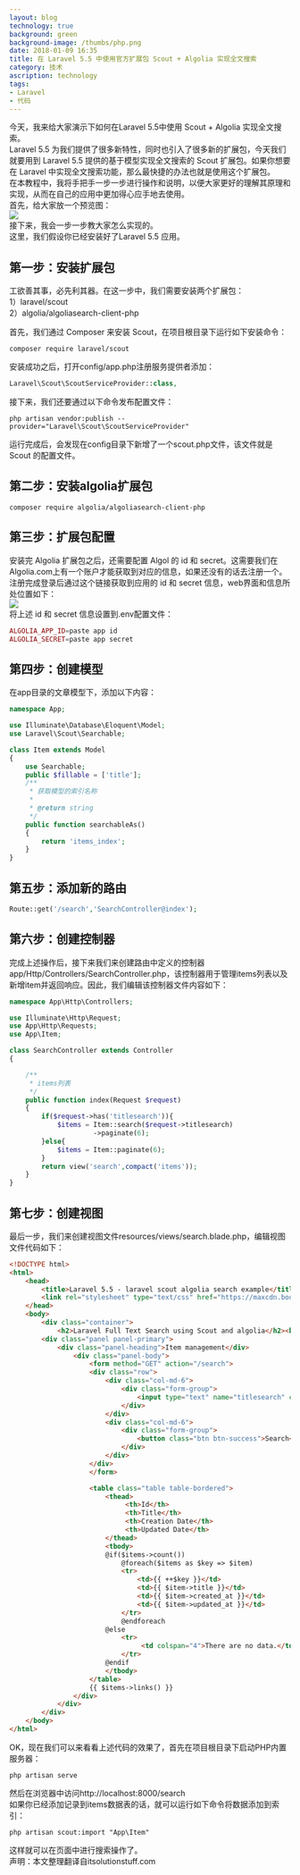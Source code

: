 ```yaml
---
layout: blog
technology: true
background: green
background-image: /thumbs/php.png
date: 2018-01-09 16:35
title: 在 Laravel 5.5 中使用官方扩展包 Scout + Algolia 实现全文搜索
category: 技术
ascription: technology
tags:
- Laravel
- 代码
---
```


今天，我来给大家演示下如何在Laravel 5.5中使用 Scout + Algolia 实现全文搜索。  
Laravel 5.5 为我们提供了很多新特性，同时也引入了很多新的扩展包，今天我们就要用到 Laravel 5.5 提供的基于模型实现全文搜索的 Scout 扩展包。如果你想要在 Laravel 中实现全文搜索功能，那么最快捷的办法也就是使用这个扩展包。  
在本教程中，我将手把手一步一步进行操作和说明，以便大家更好的理解其原理和实现，从而在自己的应用中更加得心应手地去使用。  
首先，给大家放一个预览图：  
![](https://obdr74yw6.qnssl.com/59be8928e8a0b_36.jpg)   
接下来，我会一步一步教大家怎么实现的。  
这里，我们假设你已经安装好了Laravel 5.5 应用。  
## 第一步：安装扩展包  
工欲善其事，必先利其器。在这一步中，我们需要安装两个扩展包：  
1）laravel/scout  
2）algolia/algoliasearch-client-php  

首先，我们通过 Composer 来安装 Scout，在项目根目录下运行如下安装命令：  
```shell
composer require laravel/scout
```  
安装成功之后，打开config/app.php注册服务提供者添加：  
```php
Laravel\Scout\ScoutServiceProvider::class,
```  
接下来，我们还要通过以下命令发布配置文件：  
```shell
php artisan vendor:publish --provider="Laravel\Scout\ScoutServiceProvider"
```  
运行完成后，会发现在config目录下新增了一个scout.php文件，该文件就是 Scout 的配置文件。  
## 第二步：安装algolia扩展包  
```shell
composer require algolia/algoliasearch-client-php
```  
## 第三步：扩展包配置  
安装完 Algolia 扩展包之后，还需要配置 Algol 的 id 和 secret。这需要我们在Algolia.com上有一个账户才能获取到对应的信息，如果还没有的话去注册一个。  
注册完成登录后通过这个链接获取到应用的 id 和 secret 信息，web界面和信息所处位置如下：  
![](https://obdr74yw6.qnssl.com/59be8adbd9afe_51.jpg)  
将上述 id 和 secret 信息设置到.env配置文件：  
```php
ALGOLIA_APP_ID=paste app id
ALGOLIA_SECRET=paste app secret
```  
## 第四步：创建模型  
在app目录的文章模型下，添加以下内容：  
```php
namespace App;

use Illuminate\Database\Eloquent\Model;
use Laravel\Scout\Searchable;

class Item extends Model
{
    use Searchable;
    public $fillable = ['title'];
    /**
     * 获取模型的索引名称
     *
     * @return string
     */
    public function searchableAs()
    {
        return 'items_index';
    }
}
```  
## 第五步：添加新的路由  
```php
Route::get('/search','SearchController@index');
```  
## 第六步：创建控制器  
完成上述操作后，接下来我们来创建路由中定义的控制器app/Http/Controllers/SearchController.php，该控制器用于管理items列表以及新增item并返回响应。因此，我们编辑该控制器文件内容如下：  
```php
namespace App\Http\Controllers;

use Illuminate\Http\Request;
use App\Http\Requests;
use App\Item;

class SearchController extends Controller
{

    /**
     * items列表
     */
    public function index(Request $request)
    {
        if($request->has('titlesearch')){
            $items = Item::search($request->titlesearch)
                     ->paginate(6);
        }else{
            $items = Item::paginate(6);
        }
        return view('search',compact('items'));
    }
}
```  
## 第七步：创建视图  
最后一步，我们来创建视图文件resources/views/search.blade.php，编辑视图文件代码如下：  
```html
<!DOCTYPE html>
<html>
    <head>
        <title>Laravel 5.5 - laravel scout algolia search example</title>
        <link rel="stylesheet" type="text/css" href="https://maxcdn.bootstrapcdn.com/bootstrap/3.3.7/css/bootstrap.min.css">
    </head>
    <body>
        <div class="container">
            <h2>Laravel Full Text Search using Scout and algolia</h2><br/>
        <div class="panel panel-primary">
            <div class="panel-heading">Item management</div>
                <div class="panel-body">
                    <form method="GET" action="/search">
                    <div class="row">
                        <div class="col-md-6">
                            <div class="form-group">
                                <input type="text" name="titlesearch" class="form-control" placeholder="Enter Title For Search" value="{{ old('titlesearch') }}">
                            </div>
                        </div>
                        <div class="col-md-6">
                            <div class="form-group">
                                <button class="btn btn-success">Search</button>
                            </div>
                        </div>
                    </div>
                    </form>

                    <table class="table table-bordered">
                        <thead>
                             <th>Id</th>
                             <th>Title</th>
                             <th>Creation Date</th>
                             <th>Updated Date</th>
                        </thead>
                        <tbody>
                        @if($items->count())
                            @foreach($items as $key => $item)
                            <tr>
                                <td>{{ ++$key }}</td>
                                <td>{{ $item->title }}</td>
                                <td>{{ $item->created_at }}</td>
                                <td>{{ $item->updated_at }}</td>
                            </tr>
                            @endforeach
                        @else
                            <tr>
                                 <td colspan="4">There are no data.</td>
                            </tr>
                        @endif
                        </tbody>
                    </table>
                    {{ $items->links() }}
                </div>
            </div>
        </div>
    </body>
</html>
```  
OK，现在我们可以来看看上述代码的效果了，首先在项目根目录下启动PHP内置服务器：  
```shell
php artisan serve
```  
然后在浏览器中访问http://localhost:8000/search  
如果你已经添加记录到items数据表的话，就可以运行如下命令将数据添加到索引：  
```shell
php artisan scout:import "App\Item"
```  
这样就可以在页面中进行搜索操作了。  
声明：本文整理翻译自itsolutionstuff.com